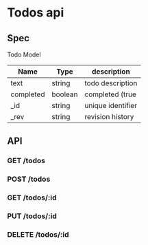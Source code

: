 # Todos api

## Spec

Todo Model

Name                 |   Type              | description
---------------------|---------------------|-----------------------------
text                 | string              | todo description
completed            | boolean             | completed (true|false)
\_id                 | string              | unique identifier
\_rev                | string              | revision history

## API

### GET /todos

### POST /todos

### GET /todos/:id

### PUT /todos/:id

### DELETE /todos/:id
